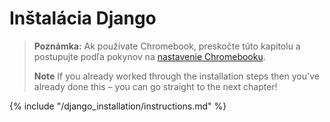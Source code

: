 # Inštalácia Django

> **Poznámka:** Ak používate Chromebook, preskočte túto kapitolu a postupujte podľa pokynov na [nastavenie Chromebooku](../chromebook_setup/README.md).
> 
> **Note** If you already worked through the installation steps then you've already done this – you can go straight to the next chapter!

{% include "/django_installation/instructions.md" %}